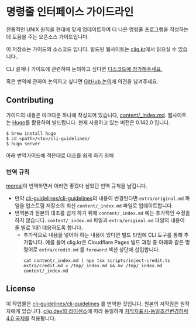 # 명령줄 인터페이스 가이드라인

전통적인 UNIX 원칙을 현대에 맞게 업데이트하여 더 나은 명령줄 프로그램을 작성하는 데 도움을 주는 오픈소스 가이드입니다.

이 저장소는 가이드의 소스코드 입니다. 빌드된 웹사이트는 [clig.kr](https://clig.kr/)에서 읽으실 수 있습니다..

CLI 설계나 가이드에 관련하여 논의하고 싶다면 [디스코드에 참가해주세요.](https://discord.gg/EbAW5rUCkE)

혹은 번역에 관하여 논의하고 싶다면 [GitHub 논의](https://github.com/moreal/cli-guidelines-kr/discussions)에 의견을 남겨주세요.

## Contributing

가이드의 내용은 마크다운 하나에 작성되어 있습니다, [content/_index.md](content/_index.md).
웹사이트는 [Hugo](https://gohugo.io/)를 활용하여 빌드됩니다. 현재 사용하고 있는 버전은 0.142.0 입니다.

```
$ brew install hugo
$ cd <path>/<to>/cli-guidelines/
$ hugo server
```

<!-- TODO: add contact info (how to reach the CLIG creators with questions) -->

아래 번역가이드에 적은대로 대조를 쉽게 하기 위해 

### 번역 규칙

[moreal](https://github.com/moreal)이 번역하면서 이러면 좋겠다 싶었던 번역 규칙을 남깁니다.

- 만약 [cli-guidelines/cli-guidelines]의 내용이 변경된다면 `extra/original.md` 파일을 업스트림 저장소의 최신 `content/_index.md` 파일로 업데이트합니다.
- 번역본과 원본의 대조를 쉽게 하기 위해 `content/_index.md` 에는 추가적인 수정을 하지 않습니다. `content/_index.md` 파일과 `extra/original.md` 파일의 내용이 줄 별로 1대1 대응하도록 합니다.
  - 추가적으로 내용을 넣어야 하는 내용이 있다면 빌드 타임에 CLI 도구를 통해 추가합니다. 예를 들어 clig.kr은 Cloudflare Pages 빌드 과정 중 아래와 같은 명령어로 `extra/credit.md` 를 `foreword` 섹션 상단에 삽입합니다.
    ```
    cat content/_index.md | npx tsx scripts/inject-credit.ts extra/credit.md > /tmp/_index.md && mv /tmp/_index.md content/_index.md
    ```

## License

이 작업물은 [cli-guidelines/cli-guidelines] 를 번역한 것입니다. 원본의 저작권은 원작자에게 있습니다. [clig.dev의 라이센스](https://github.com/cli-guidelines/cli-guidelines/blob/35ab5d1ecadeca365fdf59d0e9ea8b740e5e06fb/LICENSE)에 따라 동일하게 [저작자표시-동일조건변경허락 4.0 국제](https://creativecommons.org/licenses/by-sa/4.0/deed.ko)를 적용합니다.


[cli-guidelines/cli-guidelines]: https://github.com/cli-guidelines/cli-guidelines
